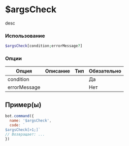 # $argsCheck
desc
### Использование
```php
$argsCheck[condition;errorMessage?]
```

### Опции

| Опция | Описание | Тип | Обязательно |
|--------|-------------|------|----------|
| condition |  |  | Да | 
| errorMessage |  |  | Нет | 
## Пример(ы)

```javascript
bot.command({
  name: '$argsCheck',
  code: `
$argsCheck[>1;]`
// Возвращает: ...
})
```